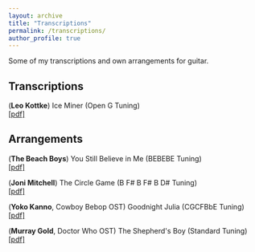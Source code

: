 ```yaml
---
layout: archive
title: "Transcriptions"
permalink: /transcriptions/
author_profile: true
---
```


Some of my transcriptions and own arrangements for guitar.

## Transcriptions

(**Leo Kottke**) Ice Miner (Open G Tuning)\
[[pdf]](https://drive.google.com/file/d/14iy2ts48z6Pqz6ZuBIu6ag_jFTeU0dGL/view?usp=sharing)

## Arrangements
(**The Beach Boys**) You Still Believe in Me (BEBEBE Tuning)\
[[pdf]](https://drive.google.com/file/d/1qfbOncTND4txLe07d0gG5uOrodFe6etb/view?usp=sharing)

(**Joni Mitchell**) The Circle Game (B F# B F# B D# Tuning)\
[[pdf]](https://drive.google.com/file/d/1kDVMfM_G23YU3VyGWZtmFUY5MVtm6Rrq/view?usp=sharing)

(**Yoko Kanno**, Cowboy Bebop OST) Goodnight Julia (CGCFBbE Tuning)\
[[pdf]](https://drive.google.com/file/d/1pVsDi4SIPTWzW4peSa1PzAiSkDYunyrE/view?usp=sharing)

(**Murray Gold**, Doctor Who OST) The Shepherd's Boy (Standard Tuning)\
[[pdf]](https://drive.google.com/file/d/1ZfO2MELkN1Nw2V8fT8Rnqx214kvkyXV8/view?usp=sharing)
